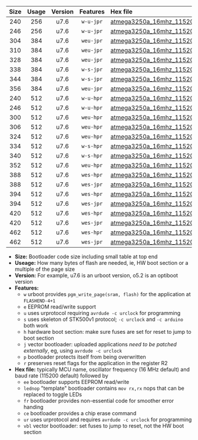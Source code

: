 |Size|Usage|Version|Features|Hex file|
|:-:|:-:|:-:|:-:|:--|
|240|256|u7.6|`w-u-jpr`|[atmega3250a_16mhz_115200bps_ur_vbl.hex](https://raw.githubusercontent.com/stefanrueger/urboot/main//atmega3250a_16mhz_115200bps_ur_vbl.hex)|
|246|256|u7.6|`w-u-jpr`|[atmega3250a_16mhz_115200bps_lednop_ur_vbl.hex](https://raw.githubusercontent.com/stefanrueger/urboot/main//atmega3250a_16mhz_115200bps_lednop_ur_vbl.hex)|
|304|384|u7.6|`weu-jpr`|[atmega3250a_16mhz_115200bps_ee_ur_vbl.hex](https://raw.githubusercontent.com/stefanrueger/urboot/main//atmega3250a_16mhz_115200bps_ee_ur_vbl.hex)|
|310|384|u7.6|`weu-jpr`|[atmega3250a_16mhz_115200bps_ee_lednop_ur_vbl.hex](https://raw.githubusercontent.com/stefanrueger/urboot/main//atmega3250a_16mhz_115200bps_ee_lednop_ur_vbl.hex)|
|328|384|u7.6|`weu-jpr`|[atmega3250a_16mhz_115200bps_ee_lednop_fr_ur_vbl.hex](https://raw.githubusercontent.com/stefanrueger/urboot/main//atmega3250a_16mhz_115200bps_ee_lednop_fr_ur_vbl.hex)|
|338|384|u7.6|`w-s-jpr`|[atmega3250a_16mhz_115200bps_vbl.hex](https://raw.githubusercontent.com/stefanrueger/urboot/main//atmega3250a_16mhz_115200bps_vbl.hex)|
|344|384|u7.6|`w-s-jpr`|[atmega3250a_16mhz_115200bps_lednop_vbl.hex](https://raw.githubusercontent.com/stefanrueger/urboot/main//atmega3250a_16mhz_115200bps_lednop_vbl.hex)|
|356|384|u7.6|`weu-jpr`|[atmega3250a_16mhz_115200bps_ee_lednop_fr_ce_ur_vbl.hex](https://raw.githubusercontent.com/stefanrueger/urboot/main//atmega3250a_16mhz_115200bps_ee_lednop_fr_ce_ur_vbl.hex)|
|240|512|u7.6|`w-u-hpr`|[atmega3250a_16mhz_115200bps_ur.hex](https://raw.githubusercontent.com/stefanrueger/urboot/main//atmega3250a_16mhz_115200bps_ur.hex)|
|246|512|u7.6|`w-u-hpr`|[atmega3250a_16mhz_115200bps_lednop_ur.hex](https://raw.githubusercontent.com/stefanrueger/urboot/main//atmega3250a_16mhz_115200bps_lednop_ur.hex)|
|300|512|u7.6|`weu-hpr`|[atmega3250a_16mhz_115200bps_ee_ur.hex](https://raw.githubusercontent.com/stefanrueger/urboot/main//atmega3250a_16mhz_115200bps_ee_ur.hex)|
|306|512|u7.6|`weu-hpr`|[atmega3250a_16mhz_115200bps_ee_lednop_ur.hex](https://raw.githubusercontent.com/stefanrueger/urboot/main//atmega3250a_16mhz_115200bps_ee_lednop_ur.hex)|
|324|512|u7.6|`weu-hpr`|[atmega3250a_16mhz_115200bps_ee_lednop_fr_ur.hex](https://raw.githubusercontent.com/stefanrueger/urboot/main//atmega3250a_16mhz_115200bps_ee_lednop_fr_ur.hex)|
|334|512|u7.6|`w-s-hpr`|[atmega3250a_16mhz_115200bps.hex](https://raw.githubusercontent.com/stefanrueger/urboot/main//atmega3250a_16mhz_115200bps.hex)|
|340|512|u7.6|`w-s-hpr`|[atmega3250a_16mhz_115200bps_lednop.hex](https://raw.githubusercontent.com/stefanrueger/urboot/main//atmega3250a_16mhz_115200bps_lednop.hex)|
|352|512|u7.6|`weu-hpr`|[atmega3250a_16mhz_115200bps_ee_lednop_fr_ce_ur.hex](https://raw.githubusercontent.com/stefanrueger/urboot/main//atmega3250a_16mhz_115200bps_ee_lednop_fr_ce_ur.hex)|
|388|512|u7.6|`wes-hpr`|[atmega3250a_16mhz_115200bps_ee.hex](https://raw.githubusercontent.com/stefanrueger/urboot/main//atmega3250a_16mhz_115200bps_ee.hex)|
|388|512|u7.6|`wes-jpr`|[atmega3250a_16mhz_115200bps_ee_vbl.hex](https://raw.githubusercontent.com/stefanrueger/urboot/main//atmega3250a_16mhz_115200bps_ee_vbl.hex)|
|394|512|u7.6|`wes-hpr`|[atmega3250a_16mhz_115200bps_ee_lednop.hex](https://raw.githubusercontent.com/stefanrueger/urboot/main//atmega3250a_16mhz_115200bps_ee_lednop.hex)|
|394|512|u7.6|`wes-jpr`|[atmega3250a_16mhz_115200bps_ee_lednop_vbl.hex](https://raw.githubusercontent.com/stefanrueger/urboot/main//atmega3250a_16mhz_115200bps_ee_lednop_vbl.hex)|
|420|512|u7.6|`wes-hpr`|[atmega3250a_16mhz_115200bps_ee_lednop_fr.hex](https://raw.githubusercontent.com/stefanrueger/urboot/main//atmega3250a_16mhz_115200bps_ee_lednop_fr.hex)|
|420|512|u7.6|`wes-jpr`|[atmega3250a_16mhz_115200bps_ee_lednop_fr_vbl.hex](https://raw.githubusercontent.com/stefanrueger/urboot/main//atmega3250a_16mhz_115200bps_ee_lednop_fr_vbl.hex)|
|462|512|u7.6|`wes-hpr`|[atmega3250a_16mhz_115200bps_ee_lednop_fr_ce.hex](https://raw.githubusercontent.com/stefanrueger/urboot/main//atmega3250a_16mhz_115200bps_ee_lednop_fr_ce.hex)|
|462|512|u7.6|`wes-jpr`|[atmega3250a_16mhz_115200bps_ee_lednop_fr_ce_vbl.hex](https://raw.githubusercontent.com/stefanrueger/urboot/main//atmega3250a_16mhz_115200bps_ee_lednop_fr_ce_vbl.hex)|

- **Size:** Bootloader code size including small table at top end
- **Useage:** How many bytes of flash are needed, ie, HW boot section or a multiple of the page size
- **Version:** For example, u7.6 is an urboot version, o5.2 is an optiboot version
- **Features:**
  + `w` urboot provides `pgm_write_page(sram, flash)` for the application at `FLASHEND-4+1`
  + `e` EEPROM read/write support
  + `u` uses urprotocol requiring `avrdude -c urclock` for programming
  + `s` uses skeleton of STK500v1 protocol; `-c urclock` and `-c arduino` both work
  + `h` hardware boot section: make sure fuses are set for reset to jump to boot section
  + `j` vector bootloader: uploaded applications *need to be patched externally*, eg, using `avrdude -c urclock`
  + `p` bootloader protects itself from being overwritten
  + `r` preserves reset flags for the application in the register R2
- **Hex file:** typically MCU name, oscillator frequency (16 MHz default) and baud rate (115200 default) followed by
  + `ee` bootloader supports EEPROM read/write
  + `lednop` "template" bootloader contains `mov rx,rx` nops that can be replaced to toggle LEDs
  + `fr` bootloader provides non-essential code for smoother error handing
  + `ce` bootloader provides a chip erase command
  + `ur` uses urprotocol and requires `avrdude -c urclock` for programming
  + `vbl` vector bootloader: set fuses to jump to reset, not the HW boot section
